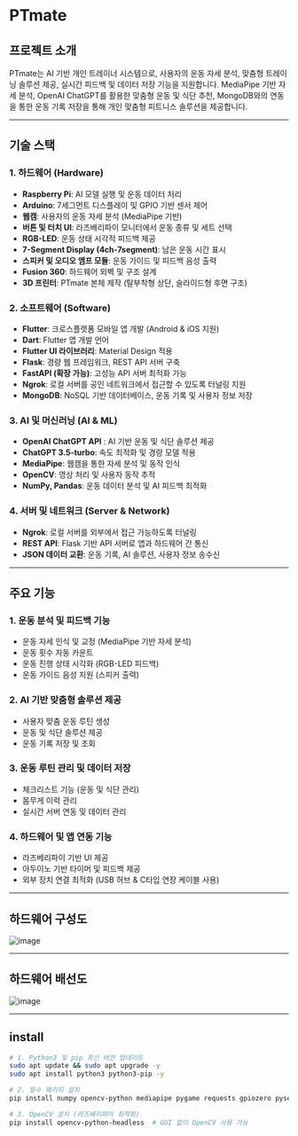 # PTmate

## 프로젝트 소개  
PTmate는 AI 기반 개인 트레이너 시스템으로, 사용자의 운동 자세 분석, 맞춤형 트레이닝 솔루션 제공, 실시간 피드백 및 데이터 저장 기능을 지원합니다. MediaPipe 기반 자세 분석, OpenAI ChatGPT를 활용한 맞춤형 운동 및 식단 추천, MongoDB와의 연동을 통한 운동 기록 저장을 통해 개인 맞춤형 피트니스 솔루션을 제공합니다.

---

## 기술 스택  

### **1. 하드웨어 (Hardware)**  
- **Raspberry Pi**: AI 모델 실행 및 운동 데이터 처리  
- **Arduino**: 7세그먼트 디스플레이 및 GPIO 기반 센서 제어  
- **웹캠**: 사용자의 운동 자세 분석 (MediaPipe 기반)  
- **버튼 및 터치 UI**: 라즈베리파이 모니터에서 운동 종류 및 세트 선택  
- **RGB-LED**: 운동 상태 시각적 피드백 제공   
- **7-Segment Display (4ch-7segment)**: 남은 운동 시간 표시  
- **스피커 및 오디오 앰프 모듈**: 운동 가이드 및 피드백 음성 출력   
- **Fusion 360**: 하드웨어 외벽 및 구조 설계  
- **3D 프린터**: PTmate 본체 제작 (탈부착형 상단, 슬라이드형 후면 구조)  

### **2. 소프트웨어 (Software)**  
- **Flutter**: 크로스플랫폼 모바일 앱 개발 (Android & iOS 지원)  
- **Dart**: Flutter 앱 개발 언어  
- **Flutter UI 라이브러리**: Material Design 적용  
- **Flask**: 경량 웹 프레임워크, REST API 서버 구축  
- **FastAPI (확장 가능)**: 고성능 API 서버 최적화 가능  
- **Ngrok**: 로컬 서버를 공인 네트워크에서 접근할 수 있도록 터널링 지원  
- **MongoDB**: NoSQL 기반 데이터베이스, 운동 기록 및 사용자 정보 저장  

### **3. AI 및 머신러닝 (AI & ML)**  
- **OpenAI ChatGPT API** : AI 기반 운동 및 식단 솔루션 제공
- **ChatGPT 3.5-turbo**: 속도 최적화 및 경량 모델 적용  
- **MediaPipe**: 웹캠을 통한 자세 분석 및 동작 인식  
- **OpenCV**: 영상 처리 및 사용자 동작 추적  
- **NumPy, Pandas**: 운동 데이터 분석 및 AI 피드백 최적화  

### **4. 서버 및 네트워크 (Server & Network)**  
- **Ngrok**: 로컬 서버를 외부에서 접근 가능하도록 터널링  
- **REST API**: Flask 기반 API 서버로 앱과 하드웨어 간 통신  
- **JSON 데이터 교환**: 운동 기록, AI 솔루션, 사용자 정보 송수신  
---

##  주요 기능  

### **1. 운동 분석 및 피드백 기능**  
- 운동 자세 인식 및 교정 (MediaPipe 기반 자세 분석)
- 운동 횟수 자동 카운트
- 운동 진행 상태 시각화 (RGB-LED 피드백)    
- 운동 가이드 음성 지원 (스피커 출력)  

### **2. AI 기반 맞춤형 솔루션 제공**  
- 사용자 맞춤 운동 루틴 생성
- 운동 및 식단 솔루션 제공
- 운동 기록 저장 및 조회

### **3. 운동 루틴 관리 및 데이터 저장**  
- 체크리스트 기능 (운동 및 식단 관리)
- 몸무게 이력 관리
- 실시간 서버 연동 및 데이터 관리
  
### **4. 하드웨어 및 앱 연동 기능**  
- 라즈베리파이 기반 UI 제공
- 아두이노 기반 타이머 및 피드백 제공 
- 외부 장치 연결 최적화 (USB 허브 & C타입 연장 케이블 사용) 

---

##  하드웨어 구성도
![image](https://github.com/user-attachments/assets/99d0e1b6-9be4-41b8-8205-de02a769f812)

---

## 하드웨어 배선도
![image](https://github.com/user-attachments/assets/b6aaf555-4854-417f-9716-115e7d3c3d16)

---
## install
```bash
# 1. Python3 및 pip 최신 버전 업데이트
sudo apt update && sudo apt upgrade -y
sudo apt install python3 python3-pip -y

# 2. 필수 패키지 설치
pip install numpy opencv-python mediapipe pygame requests gpiozero pyserial RPi.GPIO

# 3. OpenCV 설치 (라즈베리파이 최적화)
pip install opencv-python-headless  # GUI 없이 OpenCV 사용 가능


